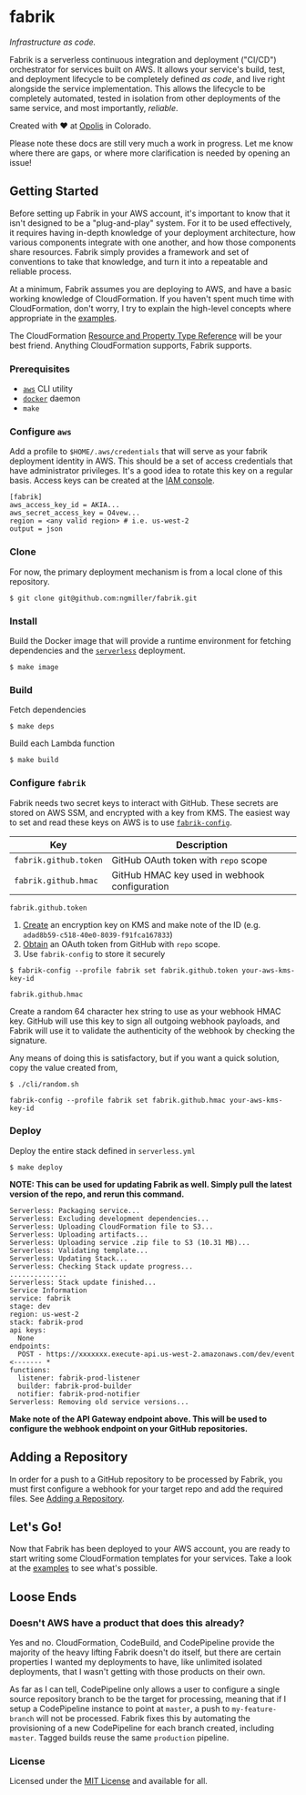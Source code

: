 fabrik
======

*Infrastructure as code.*

Fabrik is a serverless continuous integration and deployment ("CI/CD") orchestrator for services built on AWS.
It allows your service's build, test, and deployment lifecycle to be completely defined *as code*, and live right
alongside the service implementation. This allows the lifecycle to be completely automated, tested in isolation from
other deployments of the same service, and most importantly, *reliable*.

Created with :heart: at [Opolis](https://opolis.co) in Colorado.

Please note these docs are still very much a work in progress. Let me know where there are gaps, or where
more clarification is needed by opening an issue!

## Getting Started

Before setting up Fabrik in your AWS account, it's important to know that it isn't designed to be a "plug-and-play"
system. For it to be used effectively, it requires having in-depth knowledge of your deployment architecture, how
various components integrate with one another, and how those components share resources. Fabrik simply provides a
framework and set of conventions to take that knowledge, and turn it into a repeatable and reliable process.

At a minimum, Fabrik assumes you are deploying to AWS, and have a basic working knowledge of CloudFormation.
If you haven't spent much time with CloudFormation, don't worry, I try to explain the high-level concepts where
appropriate in the [examples](./docs/examples.md).

The CloudFormation [Resource and Property Type Reference](https://docs.aws.amazon.com/AWSCloudFormation/latest/UserGuide/aws-template-resource-type-ref.html)
will be your best friend. Anything CloudFormation supports, Fabrik supports.

### Prerequisites

* [`aws`](https://aws.amazon.com/cli/) CLI utility
* [`docker`](https://docs.docker.com/install/) daemon
* `make`

### Configure `aws`

Add a profile to `$HOME/.aws/credentials` that will serve as your fabrik deployment identity in AWS. This should
be a set of access credentials that have administrator privileges. It's a good idea to rotate this key on
a regular basis. Access keys can be created at the [IAM console](https://console.aws.amazon.com/iam/home?#/users).

```
[fabrik]
aws_access_key_id = AKIA...
aws_secret_access_key = O4vew...
region = <any valid region> # i.e. us-west-2
output = json
```

### Clone

For now, the primary deployment mechanism is from a local clone of this repository.

`$ git clone git@github.com:ngmiller/fabrik.git`

### Install

Build the Docker image that will provide a runtime environment for fetching dependencies and the
[`serverless`](https://serverless.com/) deployment.

`$ make image`

### Build

Fetch dependencies

`$ make deps`

Build each Lambda function

`$ make build`

### Configure `fabrik`

Fabrik needs two secret keys to interact with GitHub. These secrets are stored on AWS SSM,
and encrypted with a key from KMS. The easiest way to set and read these keys on AWS
is to use [`fabrik-config`](./cli/config/).

|Key|Description|
|---|-----------|
|`fabrik.github.token`|GitHub OAuth token with `repo` scope|
|`fabrik.github.hmac`|GitHub HMAC key used in webhook configuration|

`fabrik.github.token`

1. [Create](https://console.aws.amazon.com/kms/home?region=us-west-2#/kms/keys/create) an encryption key on KMS
and make note of the ID (e.g. `adad8b59-c518-40e0-8039-f91fca167833`)
2. [Obtain](https://github.com/settings/tokens/new) an OAuth token from GitHub with `repo` scope.
3. Use `fabrik-config` to store it securely

```
$ fabrik-config --profile fabrik set fabrik.github.token your-aws-kms-key-id
```

`fabrik.github.hmac`

Create a random 64 character hex string to use as your webhook HMAC key. GitHub
will use this key to sign all outgoing webhook payloads, and Fabrik will use it
to validate the authenticity of the webhook by checking the signature.

Any means of doing this is satisfactory, but if you want a quick solution, copy the value
created from,

```
$ ./cli/random.sh
```

```
fabrik-config --profile fabrik set fabrik.github.hmac your-aws-kms-key-id
```

### Deploy

Deploy the entire stack defined in `serverless.yml`

`$ make deploy`

**NOTE: This can be used for updating Fabrik as well. Simply pull the latest version of the repo, and rerun this command.**

```
Serverless: Packaging service...
Serverless: Excluding development dependencies...
Serverless: Uploading CloudFormation file to S3...
Serverless: Uploading artifacts...
Serverless: Uploading service .zip file to S3 (10.31 MB)...
Serverless: Validating template...
Serverless: Updating Stack...
Serverless: Checking Stack update progress...
..............
Serverless: Stack update finished...
Service Information
service: fabrik
stage: dev
region: us-west-2
stack: fabrik-prod
api keys:
  None
endpoints:
  POST - https://xxxxxxx.execute-api.us-west-2.amazonaws.com/dev/event <------- *
functions:
  listener: fabrik-prod-listener
  builder: fabrik-prod-builder
  notifier: fabrik-prod-notifier
Serverless: Removing old service versions...
```

**Make note of the API Gateway endpoint above. This will be used to configure the webhook
endpoint on your GitHub repositories.**

## Adding a Repository

In order for a push to a GitHub repository to be processed by Fabrik, you must first
configure a webhook for your target repo and add the required files.
See [Adding a Repository](./docs/adding-a-repo.md).

## Let's Go!

Now that Fabrik has been deployed to your AWS account, you are ready to start writing some CloudFormation
templates for your services. Take a look at the [examples](./docs/examples.md) to see what's possible.

## Loose Ends

### Doesn't AWS have a product that does this already?

Yes and no. CloudFormation, CodeBuild, and CodePipeline provide the majority of the heavy lifting Fabrik
doesn't do itself, but there are certain properties I wanted my deployments to have, like unlimited isolated
deployments, that I wasn't getting with those products on their own.

As far as I can tell, CodePipeline only allows a user to configure a single
source repository branch to be the target for processing, meaning that if I setup a CodePipeline instance to point
at `master`, a push to `my-feature-branch` will not be processed. Fabrik fixes this by automating the provisioning
of a new CodePipeline for each branch created, including `master`. Tagged builds reuse the same `production` pipeline.

### License

Licensed under the [MIT License](./LICENSE) and available for all.

